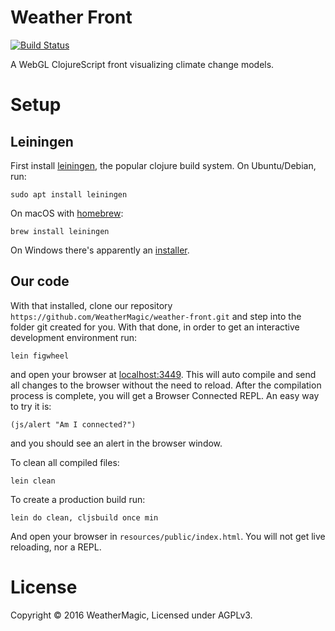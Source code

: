 # Weather Front

[![Build Status](https://travis-ci.org/WeatherMagic/weather-front.svg?branch=master)](https://travis-ci.org/WeatherMagic/weather-front)

A WebGL ClojureScript front visualizing climate change models.


# Setup

## Leiningen

First install [leiningen](http://leiningen.org/), the popular clojure
build system. On Ubuntu/Debian, run:

    sudo apt install leiningen

On macOS with [homebrew](http://brew.sh/):

    brew install leiningen

On Windows there's apparently an [installer](http://leiningen-win-installer.djpowell.net/).


## Our code

With that installed, clone our repository
`https://github.com/WeatherMagic/weather-front.git` and step into the
folder git created for you. With that done, in order to get an
interactive development environment run:

    lein figwheel

and open your browser at [localhost:3449](http://localhost:3449/).
This will auto compile and send all changes to the browser without the
need to reload. After the compilation process is complete, you will
get a Browser Connected REPL. An easy way to try it is:

    (js/alert "Am I connected?")

and you should see an alert in the browser window.

To clean all compiled files:

    lein clean

To create a production build run:

    lein do clean, cljsbuild once min

And open your browser in `resources/public/index.html`. You will not
get live reloading, nor a REPL.

# License

Copyright © 2016 WeatherMagic, Licensed under AGPLv3.

